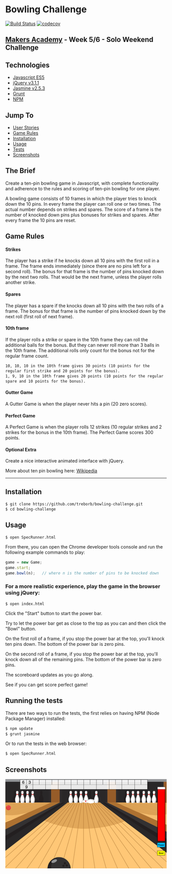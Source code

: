 # Bowling Challenge

[![Build Status](https://travis-ci.org/treborb/bowling-challenge.svg?branch=master)](https://travis-ci.org/treborb/bowling-challenge)
[![codecov](https://codecov.io/gh/treborb/bowling-challenge/branch/master/graph/badge.svg)](https://codecov.io/gh/treborb/bowling-challenge)

## [Makers Academy](http://www.makersacademy.com) - Week 5/6 - Solo Weekend Challenge

## Technologies
* [Javascript ES5](https://www.javascript.com/)
* [jQuery v3.1.1](http://www.sinatrarb.com/)
* [Jasmine v2.5.3](https://jasmine.github.io/)
* [Grunt](https://gruntjs.com/)
* [NPM](https://www.npmjs.com/)

## Jump To
* [User Stories](#user-stories)
* [Game Rules](#rules)
* [Installation](#install)
* [Usage](#usage)
* [Tests](#tests)
* [Screenshots](#screenshots)

## The Brief

Create a ten-pin bowling game in Javascript, with complete functionality and adherence to the rules and scoring of ten-pin bowling for one player.

A bowling game consists of 10 frames in which the player tries to knock down the 10 pins. In every frame the player can roll one or two times. The actual number depends on strikes and spares. The score of a frame is the number of knocked down pins plus bonuses for strikes and spares. After every frame the 10 pins are reset.

## <a name="rules">Game Rules</a>

#### Strikes

The player has a strike if he knocks down all 10 pins with the first roll in a frame. The frame ends immediately (since there are no pins left for a second roll). The bonus for that frame is the number of pins knocked down by the next two rolls. That would be the next frame, unless the player rolls another strike.

#### Spares

The player has a spare if the knocks down all 10 pins with the two rolls of a frame. The bonus for that frame is the number of pins knocked down by the next roll (first roll of next frame).

#### 10th frame

If the player rolls a strike or spare in the 10th frame they can roll the additional balls for the bonus. But they can never roll more than 3 balls in the 10th frame. The additional rolls only count for the bonus not for the regular frame count.

    10, 10, 10 in the 10th frame gives 30 points (10 points for the regular first strike and 20 points for the bonus).
    1, 9, 10 in the 10th frame gives 20 points (10 points for the regular spare and 10 points for the bonus).

#### Gutter Game

A Gutter Game is when the player never hits a pin (20 zero scores).

#### Perfect Game

A Perfect Game is when the player rolls 12 strikes (10 regular strikes and 2 strikes for the bonus in the 10th frame). The Perfect Game scores 300 points.

#### Optional Extra

Create a nice interactive animated interface with jQuery.

More about ten pin bowling here: [Wikipedia](http://en.wikipedia.org/wiki/Ten-pin_bowling)

___

## <a name="install">Installation</a>

```
$ git clone https://github.com/treborb/bowling-challenge.git
$ cd bowling-challenge
```

## <a name="usage">Usage</a>

```
$ open SpecRunner.html
```

From there, you can open the Chrome developer tools console and run the following example commands to play:

```javascript
game = new Game;
game.start;
game.bowl(n);   // where n is the number of pins to be knocked down
```

### For a more realistic experience, play the game in the browser using jQuery:

```
$ open index.html
```

Click the "Start" button to start the power bar.

Try to let the power bar get as close to the top as you can and then click the "Bowl" button.

On the first roll of a frame, if you stop the power bar at the top, you'll knock ten pins down. The bottom of the power bar is zero pins.

On the second roll of a frame, if you stop the power bar at the top, you'll knock down all of the remaining pins. The bottom of the power bar is zero pins.

The scoreboard updates as you go along.

See if you can get score perfect game!

## <a name="tests">Running the tests</a>

There are two ways to run the tests, the first relies on having NPM (Node Package Manager) installed:

```sh
$ npm update
$ grunt jasmine
```

Or to run the tests in the web browser:

```sh
$ open SpecRunner.html
```

## <a name="screenshots">Screenshots</a>

![Bowling Challenge in the browser](public/img/screenshot.png)

